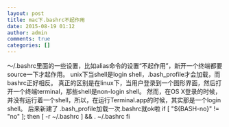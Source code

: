 ```yaml
---
layout: post
title: mac下.bashrc不起作用
date: 2015-08-19 01:12
author: admin
comments: true
categories: []
---
```



～/.bashrc里面的一些设置，比如alias命令的设置“不起作用”，新开一个终端都要source一下才起作用。
unix下当shell是login shell，.bash_profile才会加载，而bashrc正好相反。
真正的区别是在linux下，当用户登录到一个图形界面，然后打开一个终端terminal，那些shell是non-login shell。
然而，在OS X登录的时候，并没有运行着一个shell，所以，在运行Terminal.app的时候，其实那是一个login shell。
后来新建了 .bash_profile加载一次.bashrc就ok啦
if [ "${BASH-no}" != "no" ]; then
    [ -r ~/.bashrc ] && . ~/.bashrc
fi


